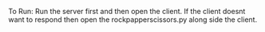 To Run:
Run the server first and then open the client.
If the client doesnt want to respond then open the rockpapperscissors.py along side the client.
